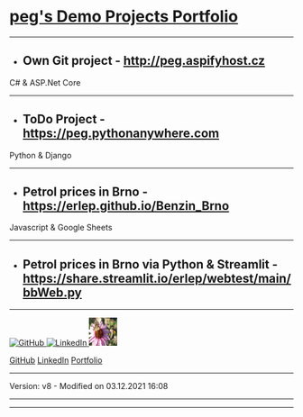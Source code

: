 # [peg's Demo Projects Portfolio](https://github.com/erlep/Portfolio)

---


- ## Own Git project - <http://peg.aspifyhost.cz>
C# & ASP.Net Core

---

- ## ToDo Project -  <https://peg.pythonanywhere.com>
Python & Django

---


- ## Petrol prices in Brno - <https://erlep.github.io/Benzin_Brno>
Javascript & Google Sheets

---


- ## Petrol prices in Brno via Python & Streamlit - <https://share.streamlit.io/erlep/webtest/main/bbWeb.py>

---
<a href="https://GitHub.com/ErleP" target="_blank">
<img border="0" alt="GitHub" src="https://github.githubassets.com/images/modules/logos_page/GitHub-Mark.png" width="50" height="50">
</a>
<a href="http://lnnk.in/@pe" target="_blank">
<img border="0" alt="LinkedIn" src="https://upload.wikimedia.org/wikipedia/commons/c/ca/LinkedIn_logo_initials.png" width="50" height="50">
</a>
<a href="https://erlep.github.io/Portfolio" target="_blank">
<img border="0" alt="Portfolio" src="img/IMG_1470.JPG" width="50" height="50">
</a>

[GitHub](https://GitHub.com/ErleP)
[LinkedIn](http://lnnk.in/@pe)
[Portfolio](https://erlep.github.io/Portfolio)


---

Version: v8 - Modified on 03.12.2021 16:08


---

---
